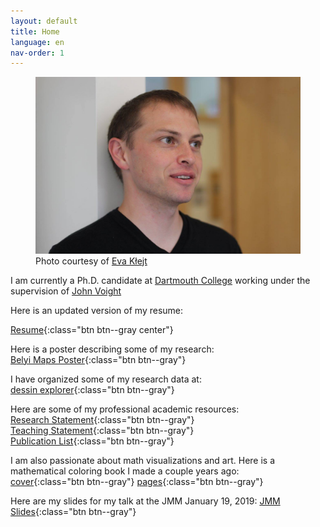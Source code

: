 ```yaml
---
layout: default
title: Home
language: en
nav-order: 1
---
```

<figure>
  <!--
  <img src="assets/acadia.jpg" class="center" style="max-width:100%;height:auto;">
  <figcaption>Around Mountain Loop, Acadia</figcaption>
  -->
  <!--
  <img src="assets/mont_blanc.jpg" class="center" style="max-width:100%;height:auto;">
  <figcaption>Col de Balme, CH/FR (September 2017)</figcaption>
  -->
  <img src="/assets/eva_picture.jpg" class="center" style="max-width:100%;height:auto;">
  <figcaption>
    Photo courtesy of
    <a href="http://evainfeld.net/">Eva Kłejt</a>
  </figcaption>
</figure>

I am currently a Ph.D. candidate at
[Dartmouth College](https://math.dartmouth.edu)
working under the supervision of
[John Voight](https://math.dartmouth.edu/~jvoight)

Here is an updated version of my resume:
<br>
<!-- [Resume](https://www.dropbox.com/s/cn1q5q8ft6cpt04/musty_resume.pdf?dl=0){:class="btn btn--gray center"} -->
[Resume](assets/musty_resume.pdf){:class="btn btn--gray center"}

Here is a poster describing some of my research:
<br>
[Belyi Maps Poster](assets/belyi_poster.pdf){:class="btn btn--gray"}

I have organized some of my research data at:
<br>
[dessin explorer](https://dessin-explorer.org){:class="btn btn--gray"}

Here are some of my professional academic resources:
<br>
[Research Statement](https://www.dropbox.com/s/z79kwoodj1b7zjf/research.pdf?dl=0){:class="btn btn--gray"}
<br>
[Teaching Statement](https://www.dropbox.com/s/xk3tytbb89n03nz/teaching-statement.pdf?dl=0){:class="btn btn--gray"}
<br>
[Publication List](https://www.dropbox.com/s/h51dqlbnkjupb57/musty_publication_list.pdf?dl=0){:class="btn btn--gray"}

I am also passionate about math visualizations and art.
Here is a mathematical coloring book I made a couple years ago:
<br>
[cover](assets/cover.pdf){:class="btn btn--gray"}
[pages](assets/pages.pdf){:class="btn btn--gray"}

Here are my slides for my talk at the JMM January 19, 2019:
[JMM Slides](https://www.dropbox.com/s/vqgh4wbpo5t6tee/musty_jmm.pdf?dl=0){:class="btn btn--gray"}
